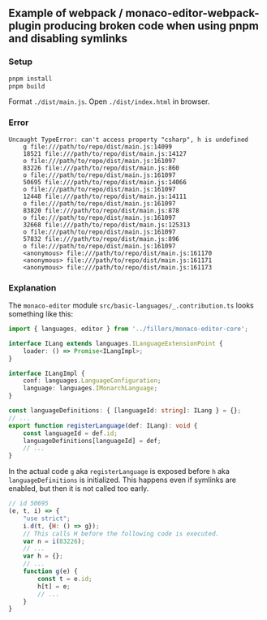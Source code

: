 ## Example of webpack / monaco-editor-webpack-plugin producing broken code when using pnpm and disabling symlinks

### Setup
```bash
pnpm install
pnpm build
```
Format `./dist/main.js`.
Open `./dist/index.html` in browser.

### Error
```
Uncaught TypeError: can't access property "csharp", h is undefined
    g file:///path/to/repo/dist/main.js:14099
    18521 file:///path/to/repo/dist/main.js:14127
    o file:///path/to/repo/dist/main.js:161097
    83226 file:///path/to/repo/dist/main.js:860
    o file:///path/to/repo/dist/main.js:161097
    50695 file:///path/to/repo/dist/main.js:14066
    o file:///path/to/repo/dist/main.js:161097
    12448 file:///path/to/repo/dist/main.js:14111
    o file:///path/to/repo/dist/main.js:161097
    83820 file:///path/to/repo/dist/main.js:878
    o file:///path/to/repo/dist/main.js:161097
    32668 file:///path/to/repo/dist/main.js:125313
    o file:///path/to/repo/dist/main.js:161097
    57832 file:///path/to/repo/dist/main.js:896
    o file:///path/to/repo/dist/main.js:161097
    <anonymous> file:///path/to/repo/dist/main.js:161170
    <anonymous> file:///path/to/repo/dist/main.js:161171
    <anonymous> file:///path/to/repo/dist/main.js:161173

```

### Explanation
The `monaco-editor` module `src/basic-languages/_.contribution.ts` looks something like this:
```ts
import { languages, editor } from '../fillers/monaco-editor-core';

interface ILang extends languages.ILanguageExtensionPoint {
	loader: () => Promise<ILangImpl>;
}

interface ILangImpl {
	conf: languages.LanguageConfiguration;
	language: languages.IMonarchLanguage;
}

const languageDefinitions: { [languageId: string]: ILang } = {};
// ...
export function registerLanguage(def: ILang): void {
	const languageId = def.id;
	languageDefinitions[languageId] = def;
	// ...
}
```
In the actual code `g` aka `registerLanguage` is exposed before `h` aka `languageDefinitions` is initialized.
This happens even if symlinks are enabled, but then it is not called too early.
```js
// id 50695
(e, t, i) => {
    "use strict";
    i.d(t, {H: () => g});
    // This calls H before the following code is executed.
    var n = i(83226);
    // ...
    var h = {};
    // ...
    function g(e) {
        const t = e.id;
        h[t] = e;
        // ...
    }
}
```